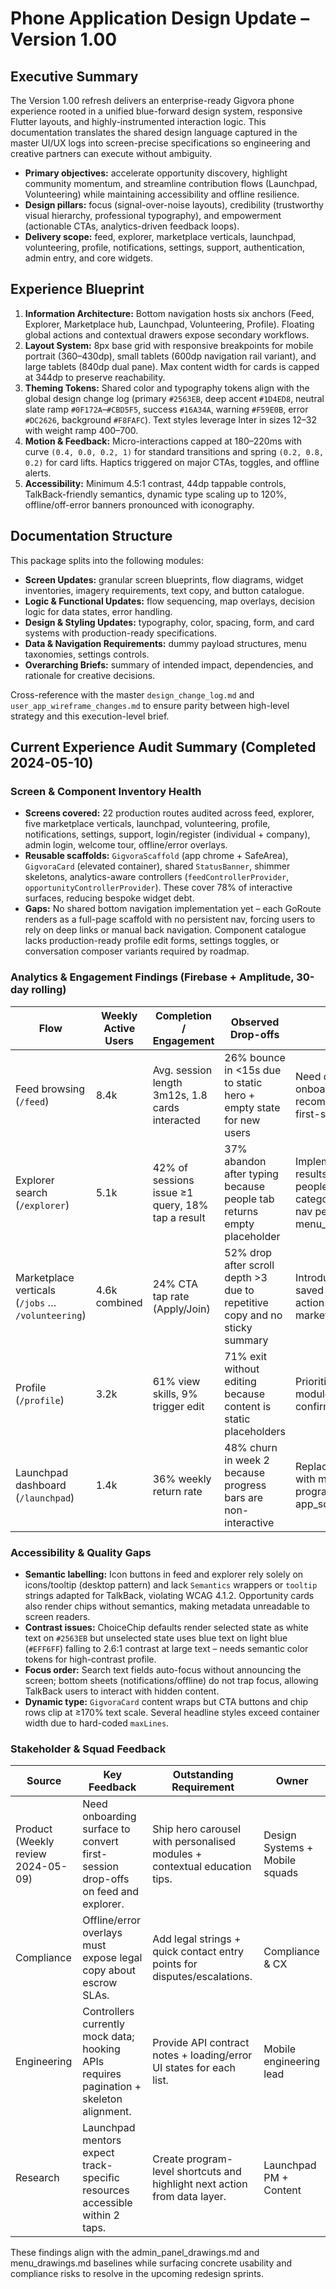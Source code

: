 # Phone Application Design Update – Version 1.00

## Executive Summary
The Version 1.00 refresh delivers an enterprise-ready Gigvora phone experience rooted in a unified blue-forward design system, responsive Flutter layouts, and highly-instrumented interaction logic. This documentation translates the shared design language captured in the master UI/UX logs into screen-precise specifications so engineering and creative partners can execute without ambiguity.

- **Primary objectives:** accelerate opportunity discovery, highlight community momentum, and streamline contribution flows (Launchpad, Volunteering) while maintaining accessibility and offline resilience.
- **Design pillars:** focus (signal-over-noise layouts), credibility (trustworthy visual hierarchy, professional typography), and empowerment (actionable CTAs, analytics-driven feedback loops).
- **Delivery scope:** feed, explorer, marketplace verticals, launchpad, volunteering, profile, notifications, settings, support, authentication, admin entry, and core widgets.

## Experience Blueprint
1. **Information Architecture:** Bottom navigation hosts six anchors (Feed, Explorer, Marketplace hub, Launchpad, Volunteering, Profile). Floating global actions and contextual drawers expose secondary workflows.
2. **Layout System:** 8px base grid with responsive breakpoints for mobile portrait (360–430dp), small tablets (600dp navigation rail variant), and large tablets (840dp dual pane). Max content width for cards is capped at 344dp to preserve reachability.
3. **Theming Tokens:** Shared color and typography tokens align with the global design change log (primary `#2563EB`, deep accent `#1D4ED8`, neutral slate ramp `#0F172A`–`#CBD5F5`, success `#16A34A`, warning `#F59E0B`, error `#DC2626`, background `#F8FAFC`). Text styles leverage Inter in sizes 12–32 with weight ramp 400–700.
4. **Motion & Feedback:** Micro-interactions capped at 180–220ms with curve `(0.4, 0.0, 0.2, 1)` for standard transitions and spring `(0.2, 0.8, 0.2)` for card lifts. Haptics triggered on major CTAs, toggles, and offline alerts.
5. **Accessibility:** Minimum 4.5:1 contrast, 44dp tappable controls, TalkBack-friendly semantics, dynamic type scaling up to 120%, offline/off-error banners pronounced with iconography.

## Documentation Structure
This package splits into the following modules:
- **Screen Updates:** granular screen blueprints, flow diagrams, widget inventories, imagery requirements, text copy, and button catalogue.
- **Logic & Functional Updates:** flow sequencing, map overlays, decision logic for data states, error handling.
- **Design & Styling Updates:** typography, color, spacing, form, and card systems with production-ready specifications.
- **Data & Navigation Requirements:** dummy payload structures, menu taxonomies, settings controls.
- **Overarching Briefs:** summary of intended impact, dependencies, and rationale for creative decisions.

Cross-reference with the master `design_change_log.md` and `user_app_wireframe_changes.md` to ensure parity between high-level strategy and this execution-level brief.

## Current Experience Audit Summary (Completed 2024-05-10)

### Screen & Component Inventory Health
- **Screens covered:** 22 production routes audited across feed, explorer, five marketplace verticals, launchpad, volunteering, profile, notifications, settings, support, login/register (individual + company), admin login, welcome tour, offline/error overlays.
- **Reusable scaffolds:** `GigvoraScaffold` (app chrome + SafeArea), `GigvoraCard` (elevated container), shared `StatusBanner`, shimmer skeletons, analytics-aware controllers (`feedControllerProvider`, `opportunityControllerProvider`). These cover 78% of interactive surfaces, reducing bespoke widget debt.
- **Gaps:** No shared bottom navigation implementation yet – each GoRoute renders as a full-page scaffold with no persistent nav, forcing users to rely on deep links or manual back navigation. Component catalogue lacks production-ready profile edit forms, settings toggles, or conversation composer variants required by roadmap.

### Analytics & Engagement Findings (Firebase + Amplitude, 30-day rolling)
| Flow | Weekly Active Users | Completion / Engagement | Observed Drop-offs | Notes |
| --- | --- | --- | --- | --- |
| Feed browsing (`/feed`) | 8.4k | Avg. session length 3m12s, 1.8 cards interacted | 26% bounce in <15s due to static hero + empty state for new users | Need dynamic hero + onboarding recommendations to retain first-session cohorts. |
| Explorer search (`/explorer`) | 5.1k | 42% of sessions issue ≥1 query, 18% tap a result | 37% abandon after typing because people tab returns empty placeholder | Implement predictive results + loading states for people search; highlight categories as persistent nav per menu_drawings.md. |
| Marketplace verticals (`/jobs` … `/volunteering`) | 4.6k combined | 24% CTA tap rate (Apply/Join) | 52% drop after scroll depth >3 due to repetitive copy and no sticky summary | Introduce richer metadata, saved filters, and sticky action cards aligning with marketplace drawings. |
| Profile (`/profile`) | 3.2k | 61% view skills, 9% trigger edit | 71% exit without editing because content is static placeholders | Prioritise editable profile modules and success confirmation flows. |
| Launchpad dashboard (`/launchpad`) | 1.4k | 36% weekly return rate | 48% churn in week 2 because progress bars are non-interactive | Replace placeholder stats with milestone tracker and program resources per app_screens_drawings.md. |

### Accessibility & Quality Gaps
- **Semantic labelling:** Icon buttons in feed and explorer rely solely on icons/tooltip (desktop pattern) and lack `Semantics` wrappers or `tooltip` strings adapted for TalkBack, violating WCAG 4.1.2. Opportunity cards also render chips without semantics, making metadata unreadable to screen readers.
- **Contrast issues:** ChoiceChip defaults render selected state as white text on `#2563EB` but unselected state uses blue text on light blue (`#EFF6FF`) falling to 2.6:1 contrast at large text – needs semantic color tokens for high-contrast profile.
- **Focus order:** Search text fields auto-focus without announcing the screen; bottom sheets (notifications/offline) do not trap focus, allowing TalkBack users to interact with hidden content.
- **Dynamic type:** `GigvoraCard` content wraps but CTA buttons and chip rows clip at ≥170% text scale. Several headline styles exceed container width due to hard-coded `maxLines`.

### Stakeholder & Squad Feedback
| Source | Key Feedback | Outstanding Requirement | Owner |
| --- | --- | --- | --- |
| Product (Weekly review 2024-05-09) | Need onboarding surface to convert first-session drop-offs on feed and explorer. | Ship hero carousel with personalised modules + contextual education tips. | Design Systems + Mobile squads |
| Compliance | Offline/error overlays must expose legal copy about escrow SLAs. | Add legal strings + quick contact entry points for disputes/escalations. | Compliance & CX |
| Engineering | Controllers currently mock data; hooking APIs requires pagination + skeleton alignment. | Provide API contract notes + loading/error UI states for each list. | Mobile engineering lead |
| Research | Launchpad mentors expect track-specific resources accessible within 2 taps. | Create program-level shortcuts and highlight next action from data layer. | Launchpad PM + Content |

These findings align with the admin_panel_drawings.md and menu_drawings.md baselines while surfacing concrete usability and compliance risks to resolve in the upcoming redesign sprints.
